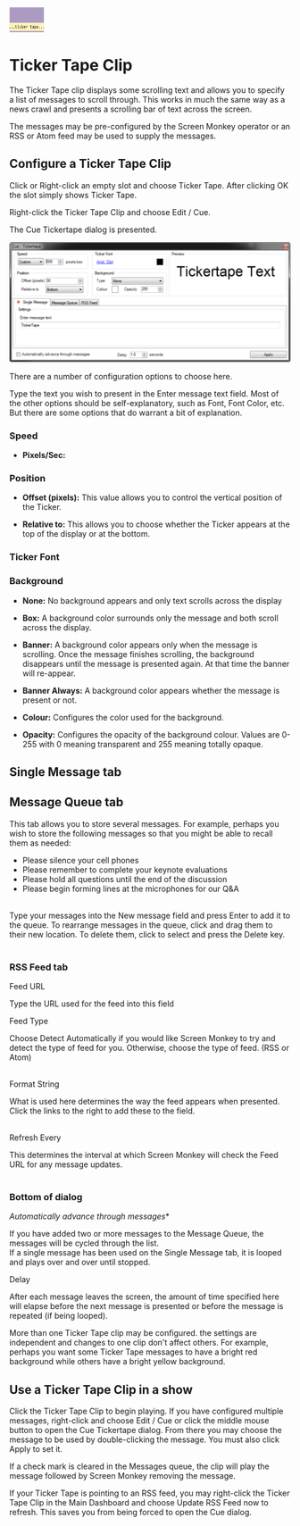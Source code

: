 ![](../../images/TickerTapeIcon.png) 
# Ticker Tape Clip

The Ticker Tape clip displays some scrolling text and allows you to specify a list of messages to scroll through. This works in much the same way as a news crawl and presents a scrolling bar of text across the screen.

The messages may be pre-configured by the Screen Monkey operator or an RSS or Atom feed may be used to supply the messages.

## Configure a Ticker Tape Clip
Click or Right-click an empty slot and choose Ticker Tape. After clicking OK the slot simply shows Ticker Tape.

Right-click the Ticker Tape Clip and choose Edit / Cue.

The Cue Tickertape dialog is presented.

![](../../images/TickerTapeDialog.png)

There are a number of configuration options to choose here.

Type the text you wish to present in the Enter message text field. Most of the other options should be self-explanatory, such as Font, Font Color, etc. But there are some options that do warrant a bit of explanation.

### Speed

- **Pixels/Sec:**

### Position

- **Offset (pixels):** This value allows you to control the vertical position of the Ticker.

- **Relative to:** This allows you to choose whether the Ticker appears at the top of the display or at the bottom.

### Ticker Font


### Background

- **None:** No background appears and only text scrolls across the display  
- **Box:** A background color surrounds only the message and both scroll across the display.
- **Banner:** A background color appears only when the message is scrolling. Once the message finishes scrolling, the background disappears until the message is presented again. At that time the banner will re-appear.  
- **Banner Always:** A background color appears whether the message is present or not.    


- **Colour:** Configures the color used for the background.  
- **Opacity:** Configures the opacity of the background colour. Values are 0-255 with 0 meaning transparent and 255 meaning totally opaque.  

## Single Message tab


## Message Queue tab

This tab allows you to store several messages. For example, perhaps you wish to store the following messages so that you might be able to recall them as needed:  
  

*   Please silence your cell phones
*   Please remember to complete your keynote evaluations
*   Please hold all questions until the end of the discussion
*   Please begin forming lines at the microphones for our Q&A

   
Type your messages into the New message field and press Enter to add it to the queue. To rearrange messages in the queue, click and drag them to their new location. To delete them, click to select and press the Delete key.  
 

### RSS Feed tab

Feed URL

Type the URL used for the feed into this field  

Feed Type

Choose Detect Automatically if you would like Screen Monkey to try and detect the type of feed for you. Otherwise, choose the type of feed. (RSS or Atom)  
 

Format String

What is used here determines the way the feed appears when presented. Click the links to the right to add these to the field.  
 

Refresh Every

This determines the interval at which Screen Monkey will check the Feed URL for any message updates.  
 

### Bottom of dialog

*Automatically advance through messages**

If you have added two or more messages to the Message Queue, the messages will be cycled through the list.  
If a single message has been used on the Single Message tab, it is looped and plays over and over until stopped.

Delay

After each message leaves the screen, the amount of time specified here will elapse before the next message is presented or before the message is repeated (if being looped).

More than one Ticker Tape clip may be configured. the settings are independent and changes to one clip don't affect others. For example, perhaps you want some Ticker Tape messages to have a bright red background while others have a bright yellow background.

## Use a Ticker Tape Clip in a show
Click the Ticker Tape Clip to begin playing. If you have configured multiple messages, right-click and choose Edit / Cue or click the middle mouse button to open the Cue Tickertape dialog. From there you may choose the message to be used by double-clicking the message. You must also click Apply to set it.

If a check mark is cleared in the Messages queue, the clip will play the message followed by Screen Monkey removing the message.

If your Ticker Tape is pointing to an RSS feed, you may right-click the Ticker Tape Clip in the Main Dashboard and choose Update RSS Feed now to refresh. This saves you from being forced to open the Cue dialog.

